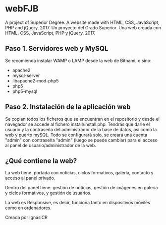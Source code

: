 webFJB
==========
A project of Superior Degree. A website made with HTML, CSS, JavaScript, PHP and jQuery. 2017.
Un proyecto del Grado Superior. Una web creada con HTML, CSS, JavaScript, PHP y jQuery. 2017.

Paso 1. Servidores web y MySQL
-------------------------------

Se recomienda instalar WAMP o LAMP desde la web de Bitnami, o sino:

- apache2
- mysql-server
- libapache2-mod-php5
- php5
- php5-mysql

Paso 2. Instalación de la aplicación web
-------------------------------------------

Se copian todos los ficheros que se encuentran en el repositorio y desde el navegador se accede al fichero install/install.php. Tendrás que darle el usuario y la contraseña del administrador de la base de datos, así como la web y puerto mySQL. Todo se configurará solo, se creará una cuenta "admin" con contraseña "admin" (luego se puede cambiar) para el acceso al panel de usuario/administrador de la web.

¿Qué contiene la web?
-------------------------------------------

La web tiene: portada con noticias, ciclos formativos, galería, contacto y acceso al panel privado.

Dentro del panel tiene: gestión de noticias, gestión de imágenes en galería y ciclos formativos, y gestión de usuarios.

La web es Responsive, es decir, funciona tanto en dispositivos móviles como en ordenadores.

Creada por IgnasiCR
